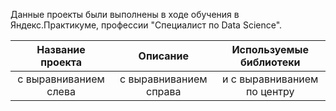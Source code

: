 Данные проекты были выполнены в ходе обучения в Яндекс.Практикуме, профессии "Специалист по Data Science".

| Название проекта | Описание | Используемые библиотеки |
| :--------------: | :------: |:-----------------------:|
| с выравниванием слева | с выравниванием справа | и с выравниванием по центру |
